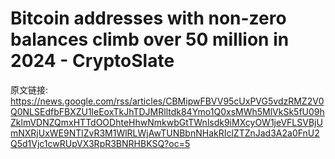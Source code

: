 # Bitcoin addresses with non-zero balances climb over 50 million in 2024 - CryptoSlate

原文链接: https://news.google.com/rss/articles/CBMipwFBVV95cUxPVG5vdzRMZ2V0Q0NLSEdfbFBXZU1leEoxTkJhTDJMRlltdk84Ymo1Q0xsMWh5MlVkSk5fU09hZklmVDNZQmxHTTdOODhteHhwNmkwbGtTWnlsdk9iMXcyOW1jeVFLSVBjUmNXRjUxWE9NTlZvR3M1WlRLWjAwTUNBbnNHakRIclZTZnJad3A2a0FnU2Q5d1Vjc1cwRUpVX3RpR3BNRHBKSQ?oc=5


